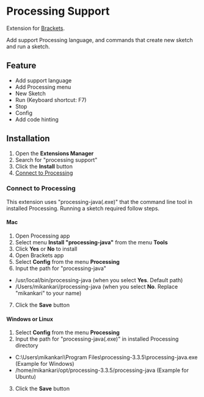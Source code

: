 # Processing Support

Extension for [Brackets](https://github.com/adobe/brackets/).

Add support Processing language, and commands that create new sketch and run a sketch.

## Feature
- Add support language
- Add Processing menu
 - New Sketch
 - Run (Keyboard shortcut: F7)
 - Stop
 - Config
- Add code hinting

## Installation

1. Open the **Extensions Manager**
2. Search for "processing support"
3. Click the **Install** button
4. [Connect to Processing](#Connect-to-Processing)

### Connect to Processing
This extension uses "processing-java(.exe)" that the command line tool in installed Processing.
Running a sketch required follow steps.

#### Mac
1. Open Processing app
2. Select menu **Install "processing-java"** from the menu **Tools**
3. Click **Yes** or **No** to install
4. Open Brackets app
5. Select **Config** from the menu **Processing**
6. Input the path for "processing-java"
 - /usr/local/bin/processing-java (when you select **Yes**. Default path)
 - /Users/mikankari/processing-java (when you select **No**. Replace "mikankari" to your name)
7. Click the **Save** button

#### Windows or Linux
1. Select **Config** from the menu **Processing**
2. Input the path for "processing-java(.exe)" in installed Processing directory
 - C:\Users\mikankari\Program Files\processing-3.3.5\processing-java.exe (Example for Windows)
 - /home/mikankari/opt/processing-3.3.5/processing-java (Example for Ubuntu)
3. Click the **Save** button
